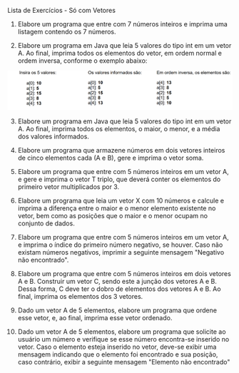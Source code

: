 Lista de Exercícios - Só com Vetores

1) Elabore um programa que entre com 7 números inteiros e imprima uma listagem contendo os 7 números.

2) Elabore um programa em Java que leia 5 valores do tipo int em um vetor A. Ao final, imprima todos os elementos do vetor, em ordem normal e ordem inversa, conforme o exemplo abaixo:

![img.png](img.png)


3) Elabore um programa em Java que leia 5 valores do tipo int em um vetor A. Ao final, imprima todos os elementos, o maior, o menor, e a média dos valores informados.

4) Elabore um programa que armazene números em dois vetores inteiros de cinco elementos cada (A e B), gere e imprima o vetor soma.

5) Elabore um programa que entre com 5 números inteiros em um vetor A, e gere e imprima o vetor T triplo, que deverá conter os elementos do primeiro vetor multiplicados por 3.

6) Elabore um programa que leia um vetor X com 10 números e calcule e imprima a diferença entre o maior e o menor elemento existente no vetor, bem como as posições que o maior e o menor ocupam no conjunto de dados.

7) Elabore um programa que entre com 5 números inteiros em um vetor A, e imprima o índice do primeiro número negativo, se houver. Caso não existam números negativos, imprimir a seguinte mensagem "Negativo não encontrado".

8) Elabore um programa que entre com 5 números inteiros em dois vetores A e B. Construir um vetor C, sendo este a junção dos vetores A e B. Dessa forma, C deve ter o dobro de elementos dos vetores A e B. Ao final, imprima os elementos dos 3 vetores.

9) Dado um vetor A de 5 elementos, elabore um programa que ordene esse vetor, e, ao final, imprima esse vetor ordenado.

10) Dado um vetor A de 5 elementos, elabore um programa que solicite ao usuário um número e verifique se esse número encontra-se inserido no vetor. Caso o elemento esteja inserido no vetor, deve-se exibir uma mensagem indicando que o elemento foi encontrado e sua posição, caso contrário, exibir a seguinte mensagem "Elemento não encontrado"
